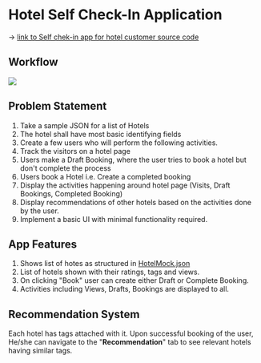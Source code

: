 # Hotel Self Check-In Application
-> [link to Self chek-in app for hotel customer source code](https://github.com/doddiTejaswini/Hotel-Self-Check-In)
## Workflow
<img src='./gif(1).gif'>

## Problem Statement
1.  Take a sample JSON for a list of Hotels
2.  The hotel shall have most basic identifying fields
3.  Create a few users who will perform the following activities.
4.  Track the visitors on a hotel page
6.  Users make a Draft Booking, where the user tries to book a hotel but don't complete the process
7.  Users book a Hotel i.e. Create a completed booking
8.  Display the activities happening around hotel page (Visits, Draft Bookings, Completed Booking)
9.  Display recommendations of other hotels based on the activities done by the user.
10.  Implement a basic UI with minimal functionality required.

## App Features
1. Shows list of hotes as structured in [HotelMock.json](https://github.com/doddiTejaswini/Hotel-Self-Check-In/blob/master/app/src/main/assets/hotels.json)
2. List of hotels shown with their ratings, tags and views.
3. On clicking "Book"  user can create either Draft or Complete Booking.
4. Activities including Views, Drafts, Bookings are displayed to all. 

## Recommendation System
Each hotel has tags attached with it. Upon successful booking of the user,
He/she can navigate to the "**Recommendation**" tab to see relevant hotels having similar tags.

